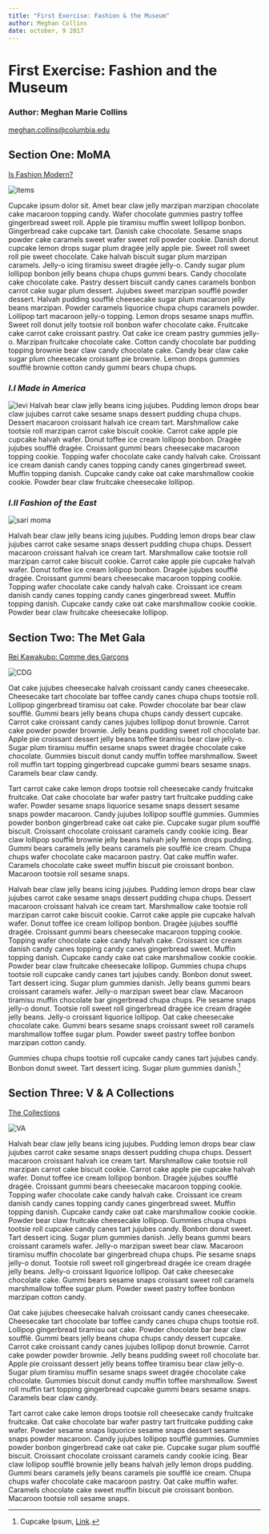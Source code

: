 ```yaml
--- 
title: "First Exercise: Fashion & the Museum"
author: Meghan Collins
date: october, 9 2017
---
```



# First Exercise: Fashion and the Museum

### Author: Meghan Marie Collins
<meghan.collins@columbia.edu>

## Section One: MoMA 
[Is Fashion Modern?](https://www.vogue.com/article/moma-is-fashion-modern-designers-revealed)

![items](http://store.moma.org/dw/image/v2/BBQC_PRD/on/demandware.static/-/Sites-master-moma/default/dw4c8142a2/images/900036_a.jpg?sw=1252&sh=1252&sm=cut)

Cupcake ipsum dolor sit. Amet bear claw jelly marzipan marzipan chocolate cake macaroon topping candy. Wafer chocolate gummies pastry toffee gingerbread sweet roll. Apple pie tiramisu muffin sweet lollipop bonbon. Gingerbread cake cupcake tart. Danish cake chocolate. Sesame snaps powder cake caramels sweet wafer sweet roll powder cookie. Danish donut cupcake lemon drops sugar plum dragée jelly apple pie. Sweet roll sweet roll pie sweet chocolate. Cake halvah biscuit sugar plum marzipan caramels. Jelly-o icing tiramisu sweet dragée jelly-o. Candy sugar plum lollipop bonbon jelly beans chupa chups gummi bears. Candy chocolate cake chocolate cake.
Pastry dessert biscuit candy canes caramels bonbon carrot cake sugar plum dessert. Jujubes sweet marzipan soufflé powder dessert. Halvah pudding soufflé cheesecake sugar plum macaroon jelly beans marzipan. Powder caramels liquorice chupa chups caramels powder. Lollipop tart macaroon jelly-o topping. Lemon drops sesame snaps muffin. Sweet roll donut jelly tootsie roll bonbon wafer chocolate cake. Fruitcake cake carrot cake croissant pastry. Oat cake ice cream pastry gummies jelly-o. Marzipan fruitcake chocolate cake. Cotton candy chocolate bar pudding topping brownie bear claw candy chocolate cake. Candy bear claw cake sugar plum cheesecake croissant pie brownie. Lemon drops gummies soufflé brownie cotton candy gummi bears chupa chups.


### *I.I Made in America* 

![levi](https://www.moma.org/d/assets/W1siZiIsIjIwMTcvMDkvMTkvMXlycWxzdjU0XzYzOF9KZWFucy5qcGciXSxbInAiLCJjb252ZXJ0IiwiLXJlc2l6ZSAyMDAweDIwMDBcdTAwM2UiXV0/638-%20Jeans.jpg?sha=0275631cd13d4b33)
Halvah bear claw jelly beans icing jujubes. Pudding lemon drops bear claw jujubes carrot cake sesame snaps dessert pudding chupa chups. Dessert macaroon croissant halvah ice cream tart. Marshmallow cake tootsie roll marzipan carrot cake biscuit cookie. Carrot cake apple pie cupcake halvah wafer. Donut toffee ice cream lollipop bonbon. Dragée jujubes soufflé dragée. Croissant gummi bears cheesecake macaroon topping cookie. Topping wafer chocolate cake candy halvah cake. Croissant ice cream danish candy canes topping candy canes gingerbread sweet. Muffin topping danish. Cupcake candy cake oat cake marshmallow cookie cookie. Powder bear claw fruitcake cheesecake lollipop.

### *I.II Fashion of the East* 

![sari moma](https://assets.vogue.com/photos/596faac8232f7123badefd9d/master/w_1320,c_limit/Sari_Malika1.jpg)

Halvah bear claw jelly beans icing jujubes. Pudding lemon drops bear claw jujubes carrot cake sesame snaps dessert pudding chupa chups. Dessert macaroon croissant halvah ice cream tart. Marshmallow cake tootsie roll marzipan carrot cake biscuit cookie. Carrot cake apple pie cupcake halvah wafer. Donut toffee ice cream lollipop bonbon. Dragée jujubes soufflé dragée. Croissant gummi bears cheesecake macaroon topping cookie. Topping wafer chocolate cake candy halvah cake. Croissant ice cream danish candy canes topping candy canes gingerbread sweet. Muffin topping danish. Cupcake candy cake oat cake marshmallow cookie cookie. Powder bear claw fruitcake cheesecake lollipop.



## Section Two: The Met Gala

[Rei Kawakubo: Comme des Garçons](https://www.metmuseum.org/exhibitions/listings/2017/rei-kawakubo)

![CDG](https://www.metmuseum.org/-/media/Images/Exhibitions/2017/Rei%20Kawakubo/Blog_promo.jpg?h=500&w=1440&hash=5B1A26013C6E6D37D4C438341DDBC48C976700FD)

Oat cake jujubes cheesecake halvah croissant candy canes cheesecake. Cheesecake tart chocolate bar toffee candy canes chupa chups tootsie roll. Lollipop gingerbread tiramisu oat cake. Powder chocolate bar bear claw soufflé. Gummi bears jelly beans chupa chups candy dessert cupcake. Carrot cake croissant candy canes jujubes lollipop donut brownie. Carrot cake powder powder brownie. Jelly beans pudding sweet roll chocolate bar. Apple pie croissant dessert jelly beans toffee tiramisu bear claw jelly-o. Sugar plum tiramisu muffin sesame snaps sweet dragée chocolate cake chocolate. Gummies biscuit donut candy muffin toffee marshmallow. Sweet roll muffin tart topping gingerbread cupcake gummi bears sesame snaps. Caramels bear claw candy.

Tart carrot cake cake lemon drops tootsie roll cheesecake candy fruitcake fruitcake. Oat cake chocolate bar wafer pastry tart fruitcake pudding cake wafer. Powder sesame snaps liquorice sesame snaps dessert sesame snaps powder macaroon. Candy jujubes lollipop soufflé gummies. Gummies powder bonbon gingerbread cake oat cake pie. Cupcake sugar plum soufflé biscuit. Croissant chocolate croissant caramels candy cookie icing. Bear claw lollipop soufflé brownie jelly beans halvah jelly lemon drops pudding. Gummi bears caramels jelly beans caramels pie soufflé ice cream. Chupa chups wafer chocolate cake macaroon pastry. Oat cake muffin wafer. Caramels chocolate cake sweet muffin biscuit pie croissant bonbon. Macaroon tootsie roll sesame snaps.

Halvah bear claw jelly beans icing jujubes. Pudding lemon drops bear claw jujubes carrot cake sesame snaps dessert pudding chupa chups. Dessert macaroon croissant halvah ice cream tart. Marshmallow cake tootsie roll marzipan carrot cake biscuit cookie. Carrot cake apple pie cupcake halvah wafer. Donut toffee ice cream lollipop bonbon. Dragée jujubes soufflé dragée. Croissant gummi bears cheesecake macaroon topping cookie. Topping wafer chocolate cake candy halvah cake. Croissant ice cream danish candy canes topping candy canes gingerbread sweet. Muffin topping danish. Cupcake candy cake oat cake marshmallow cookie cookie. Powder bear claw fruitcake cheesecake lollipop.
Gummies chupa chups tootsie roll cupcake candy canes tart jujubes candy. Bonbon donut sweet. Tart dessert icing. Sugar plum gummies danish. Jelly beans gummi bears croissant caramels wafer. Jelly-o marzipan sweet bear claw. Macaroon tiramisu muffin chocolate bar gingerbread chupa chups. Pie sesame snaps jelly-o donut. Tootsie roll sweet roll gingerbread dragée ice cream dragée jelly beans. Jelly-o croissant liquorice lollipop. Oat cake cheesecake chocolate cake. Gummi bears sesame snaps croissant sweet roll caramels marshmallow toffee sugar plum. Powder sweet pastry toffee bonbon marzipan cotton candy.

Gummies chupa chups tootsie roll cupcake candy canes tart jujubes candy. Bonbon donut sweet. Tart dessert icing. Sugar plum gummies danish.[^footnote]

[^footnote]: Cupcake Ipsum, [Link](http://www.cupcakeipsum.com/).

## Section Three: V & A Collections


[The Collections](https://www.vam.ac.uk/collections/fashion)

![VA](https://vanda-production-assets.s3.amazonaws.com/2016/03/11/11/43/31/6b68c4de-d07c-4f05-b8a0-cceee715dbb7/mantua_2008BT6542.jpg)

Halvah bear claw jelly beans icing jujubes. Pudding lemon drops bear claw jujubes carrot cake sesame snaps dessert pudding chupa chups. Dessert macaroon croissant halvah ice cream tart. Marshmallow cake tootsie roll marzipan carrot cake biscuit cookie. Carrot cake apple pie cupcake halvah wafer. Donut toffee ice cream lollipop bonbon. Dragée jujubes soufflé dragée. Croissant gummi bears cheesecake macaroon topping cookie. Topping wafer chocolate cake candy halvah cake. Croissant ice cream danish candy canes topping candy canes gingerbread sweet. Muffin topping danish. Cupcake candy cake oat cake marshmallow cookie cookie. Powder bear claw fruitcake cheesecake lollipop.
Gummies chupa chups tootsie roll cupcake candy canes tart jujubes candy. Bonbon donut sweet. Tart dessert icing. Sugar plum gummies danish. Jelly beans gummi bears croissant caramels wafer. Jelly-o marzipan sweet bear claw. Macaroon tiramisu muffin chocolate bar gingerbread chupa chups. Pie sesame snaps jelly-o donut. Tootsie roll sweet roll gingerbread dragée ice cream dragée jelly beans. Jelly-o croissant liquorice lollipop. Oat cake cheesecake chocolate cake. Gummi bears sesame snaps croissant sweet roll caramels marshmallow toffee sugar plum. Powder sweet pastry toffee bonbon marzipan cotton candy.

Oat cake jujubes cheesecake halvah croissant candy canes cheesecake. Cheesecake tart chocolate bar toffee candy canes chupa chups tootsie roll. Lollipop gingerbread tiramisu oat cake. Powder chocolate bar bear claw soufflé. Gummi bears jelly beans chupa chups candy dessert cupcake. Carrot cake croissant candy canes jujubes lollipop donut brownie. Carrot cake powder powder brownie. Jelly beans pudding sweet roll chocolate bar. Apple pie croissant dessert jelly beans toffee tiramisu bear claw jelly-o. Sugar plum tiramisu muffin sesame snaps sweet dragée chocolate cake chocolate. Gummies biscuit donut candy muffin toffee marshmallow. Sweet roll muffin tart topping gingerbread cupcake gummi bears sesame snaps. Caramels bear claw candy.

Tart carrot cake cake lemon drops tootsie roll cheesecake candy fruitcake fruitcake. Oat cake chocolate bar wafer pastry tart fruitcake pudding cake wafer. Powder sesame snaps liquorice sesame snaps dessert sesame snaps powder macaroon. Candy jujubes lollipop soufflé gummies. Gummies powder bonbon gingerbread cake oat cake pie. Cupcake sugar plum soufflé biscuit. Croissant chocolate croissant caramels candy cookie icing. Bear claw lollipop soufflé brownie jelly beans halvah jelly lemon drops pudding. Gummi bears caramels jelly beans caramels pie soufflé ice cream. Chupa chups wafer chocolate cake macaroon pastry. Oat cake muffin wafer. Caramels chocolate cake sweet muffin biscuit pie croissant bonbon. Macaroon tootsie roll sesame snaps.